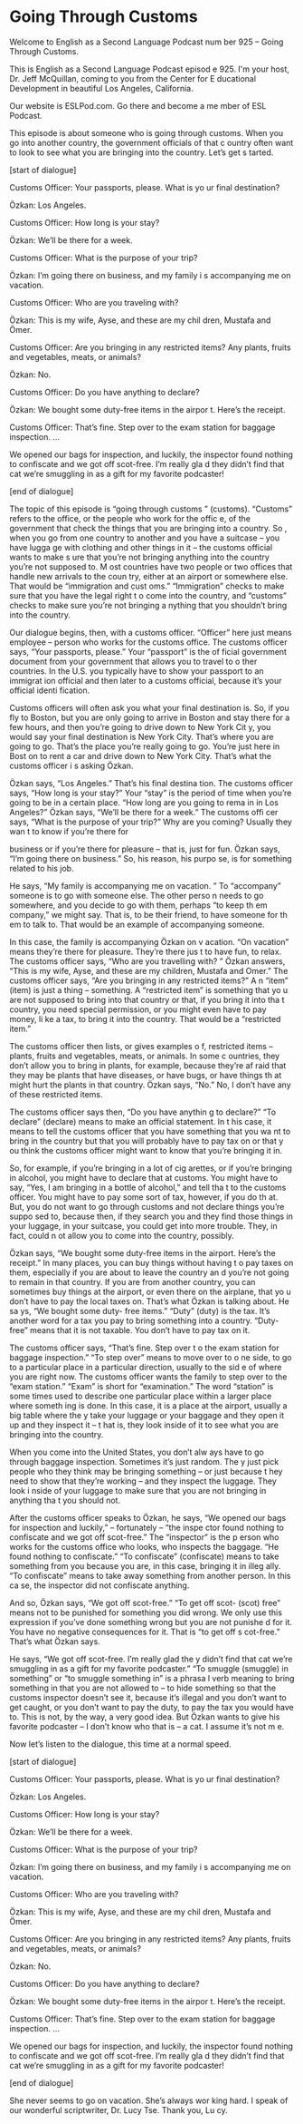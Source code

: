 # Going Through Customs

Welcome to English as a Second Language Podcast num ber 925 – Going Through Customs.

This is English as a Second Language Podcast episod e 925. I'm your host, Dr. Jeff McQuillan, coming to you from the Center for E ducational Development in beautiful Los Angeles, California.

Our website is ESLPod.com. Go there and become a me mber of ESL Podcast.

This episode is about someone who is going through customs. When you go into another country, the government officials of that c ountry often want to look to see what you are bringing into the country. Let’s get s tarted.

[start of dialogue]

Customs Officer: Your passports, please. What is yo ur final destination?

Özkan: Los Angeles.

Customs Officer: How long is your stay?

Özkan: We’ll be there for a week.

Customs Officer: What is the purpose of your trip?

Özkan: I’m going there on business, and my family i s accompanying me on vacation.

Customs Officer: Who are you traveling with?

Özkan: This is my wife, Ayse, and these are my chil dren, Mustafa and Ömer.

Customs Officer: Are you bringing in any restricted  items? Any plants, fruits and vegetables, meats, or animals?

Özkan: No.

Customs Officer: Do you have anything to declare?

Özkan: We bought some duty-free items in the airpor t. Here’s the receipt.

 Customs Officer: That’s fine. Step over to the exam  station for baggage inspection. ...

We opened our bags for inspection, and luckily, the  inspector found nothing to confiscate and we got off scot-free. I’m really gla d they didn’t find that cat we’re smuggling in as a gift for my favorite podcaster!

[end of dialogue]

The topic of this episode is “going through customs ” (customs). “Customs” refers to the office, or the people who work for the offic e, of the government that check the things that you are bringing into a country. So , when you go from one country to another and you have a suitcase – you have lugga ge with clothing and other things in it – the customs official wants to make s ure that you’re not bringing anything into the country you’re not supposed to. M ost countries have two people or two offices that handle new arrivals to the coun try, either at an airport or somewhere else. That would be “immigration and cust oms.” “Immigration” checks to make sure that you have the legal right t o come into the country, and “customs” checks to make sure you’re not bringing a nything that you shouldn’t bring into the country.

Our dialogue begins, then, with a customs officer. “Officer” here just means employee – person who works for the customs office.  The customs officer says, “Your passports, please.” Your “passport” is the of ficial government document from your government that allows you to travel to o ther countries. In the U.S. you typically have to show your passport to an immigrat ion official and then later to a customs official, because it’s your official identi fication.

Customs officers will often ask you what your final  destination is. So, if you fly to Boston, but you are only going to arrive in Boston and stay there for a few hours, and then you’re going to drive down to New York Cit y, you would say your final destination is New York City. That’s where you are going to go. That’s the place you’re really going to go. You’re just here in Bost on to rent a car and drive down to New York City. That’s what the customs officer i s asking Özkan.

Özkan says, “Los Angeles.” That’s his final destina tion. The customs officer says, “How long is your stay?” Your “stay” is the period of time when you’re going to be in a certain place. “How long are you going to rema in in Los Angeles?” Özkan says, “We’ll be there for a week.” The customs offi cer says, “What is the purpose of your trip?” Why are you coming? Usually they wan t to know if you’re there for

business or if you’re there for pleasure – that is,  just for fun. Özkan says, “I’m going there on business.” So, his reason, his purpo se, is for something related to his job.

He says, “My family is accompanying me on vacation. ” To “accompany” someone is to go with someone else. The other perso n needs to go somewhere, and you decide to go with them, perhaps “to keep th em company,” we might say. That is, to be their friend, to have someone for th em to talk to. That would be an example of accompanying someone.

In this case, the family is accompanying Özkan on v acation. “On vacation” means they’re there for pleasure. They’re there jus t to have fun, to relax. The customs officer says, “Who are you travelling with? ” Özkan answers, “This is my wife, Ayse, and these are my children, Mustafa and Omer.” The customs officer says, “Are you bringing in any restricted items?” A n “item” (item) is just a thing – something. A “restricted item” is something that yo u are not supposed to bring into that country or that, if you bring it into tha t country, you need special permission, or you might even have to pay money, li ke a tax, to bring it into the country. That would be a “restricted item.”

The customs officer then lists, or gives examples o f, restricted items – plants, fruits and vegetables, meats, or animals. In some c ountries, they don’t allow you to bring in plants, for example, because they’re af raid that they may be plants that have diseases, or have bugs, or have things th at might hurt the plants in that country. Özkan says, “No.” No, I don’t have any of these restricted items.

The customs officer says then, “Do you have anythin g to declare?” “To declare” (declare) means to make an official statement. In t his case, it means to tell the customs officer that you have something that you wa nt to bring in the country but that you will probably have to pay tax on or that y ou think the customs officer might want to know that you’re bringing it in.

So, for example, if you’re bringing in a lot of cig arettes, or if you’re bringing in alcohol, you might have to declare that at customs.  You might have to say, “Yes, I am bringing in a bottle of alcohol,” and tell tha t to the customs officer. You might have to pay some sort of tax, however, if you do th at. But, you do not want to go through customs and not declare things you’re suppo sed to, because then, if they search you and they find those things in your luggage, in your suitcase, you could get into more trouble. They, in fact, could n ot allow you to come into the country, possibly.

Özkan says, “We bought some duty-free items in the airport. Here’s the receipt.” In many places, you can buy things without having t o pay taxes on them, especially if you are about to leave the country an d you’re not going to remain in that country. If you are from another country, you can sometimes buy things at the airport, or even there on the airplane, that yo u don’t have to pay the local taxes on. That’s what Özkan is talking about. He sa ys, “We bought some duty- free items.” “Duty” (duty) is the tax. It’s another  word for a tax you pay to bring something into a country. “Duty-free” means that it  is not taxable. You don’t have to pay tax on it.

The customs officer says, “That’s fine. Step over t o the exam station for baggage inspection.” “To step over” means to move over to o ne side, to go to a particular place in a particular direction, usually to the sid e of where you are right now. The customs officer wants the family to step over to the “exam station.” “Exam” is short for “examination.” The word “station” is some times used to describe one particular place within a larger place where someth ing is done. In this case, it is a place at the airport, usually a big table where the y take your luggage or your baggage and they open it up and they inspect it – t hat is, they look inside of it to see what you are bringing into the country.

When you come into the United States, you don’t alw ays have to go through baggage inspection. Sometimes it’s just random. The y just pick people who they think may be bringing something – or just because t hey need to show that they’re working – and they inspect the luggage. They look i nside of your luggage to make sure that you are not bringing in anything tha t you should not.

After the customs officer speaks to Özkan, he says,  “We opened our bags for inspection and luckily,” – fortunately – “the inspe ctor found nothing to confiscate and we got off scot-free.” The “inspector” is the p erson who works for the customs office who looks, who inspects the baggage.  “He found nothing to confiscate.” “To confiscate” (confiscate) means to take something from you because you are, in this case, bringing it in illeg ally. “To confiscate” means to take away something from another person. In this ca se, the inspector did not confiscate anything.

And so, Özkan says, “We got off scot-free.” “To get  off scot- (scot) free” means not to be punished for something you did wrong. We only use this expression if you’ve done something wrong but you are not punishe d for it. You have no negative consequences for it. That is “to get off s cot-free.” That’s what Özkan says.

He says, “We got off scot-free. I’m really glad the y didn’t find that cat we’re smuggling in as a gift for my favorite podcaster.” “To smuggle (smuggle) in something” or “to smuggle something in” is a phrasa l verb meaning to bring something in that you are not allowed to – to hide something so that the customs inspector doesn’t see it, because it’s illegal and you don’t want to get caught, or you don’t want to pay the duty, to pay the tax you would have to. This is not, by the way, a very good idea. But Özkan wants to give his favorite podcaster – I don’t know who that is – a cat. I assume it’s not m e.

Now let’s listen to the dialogue, this time at a normal speed.

[start of dialogue]

Customs Officer: Your passports, please. What is yo ur final destination?

Özkan: Los Angeles.

Customs Officer: How long is your stay?

Özkan: We’ll be there for a week.

Customs Officer: What is the purpose of your trip?

Özkan: I’m going there on business, and my family i s accompanying me on vacation.

Customs Officer: Who are you traveling with?

Özkan: This is my wife, Ayse, and these are my chil dren, Mustafa and Ömer.

Customs Officer: Are you bringing in any restricted  items? Any plants, fruits and vegetables, meats, or animals?

Özkan: No.

Customs Officer: Do you have anything to declare?

Özkan: We bought some duty-free items in the airpor t. Here’s the receipt.

Customs Officer: That’s fine. Step over to the exam  station for baggage inspection. ...

 We opened our bags for inspection, and luckily, the  inspector found nothing to confiscate and we got off scot-free. I’m really gla d they didn’t find that cat we’re smuggling in as a gift for my favorite podcaster!

[end of dialogue]

She never seems to go on vacation. She’s always wor king hard. I speak of our wonderful scriptwriter, Dr. Lucy Tse. Thank you, Lu cy.



